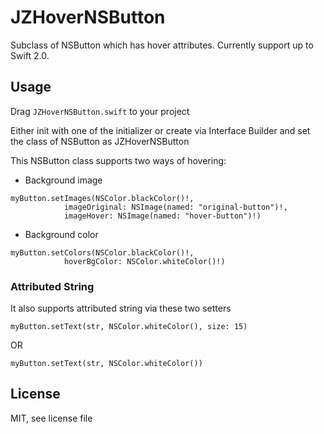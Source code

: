 # JZHoverNSButton
Subclass of NSButton which has hover attributes. Currently support up to Swift 2.0.

## Usage
Drag `JZHoverNSButton.swift` to your project

Either init with one of the initializer or create via Interface Builder and set the class of NSButton as JZHoverNSButton

This NSButton class supports two ways of hovering: 

* Background image

```
myButton.setImages(NSColor.blackColor()!,
            imageOriginal: NSImage(named: "original-button")!,
            imageHover: NSImage(named: "hover-button")!)
```
* Background color

```
myButton.setColors(NSColor.blackColor()!,
			hoverBgColor: NSColor.whiteColor()!)
```

### Attributed String
It also supports attributed string via these two setters

```
myButton.setText(str, NSColor.whiteColor(), size: 15)
```
OR

```
myButton.setText(str, NSColor.whiteColor())
```

## License
MIT, see license file